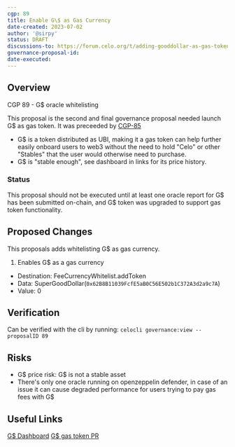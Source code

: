 ```yaml
---
cgp: 89
title: Enable G\$ as Gas Currency
date-created: 2023-07-02
author: '@sirpy'
status: DRAFT
discussions-to: https://forum.celo.org/t/adding-gooddollar-as-gas-token-on-celo/5383
governance-proposal-id:
date-executed:
---
```

## Overview

CGP 89 - G\$ oracle whitelisting

This proposal is the second and final governance proposal needed launch G\$ as gas token. It was preceeded by [CGP-85](https://github.com/celo-org/governance/blob/main/CGPs/cgp-0085.md)

* G\$ is a token distributed as UBI, making it a gas token can help further easily onboard users to web3 without the need to hold "Celo" or other "Stables" that the user would otherwise need to purchase.
* G\$ is "stable enough", see dashboard in links for its price history.

### Status

This proposal should not be executed until at least one oracle report for G\$ has been submitted on-chain, and G\$ token was upgraded to support gas token functionality.

## Proposed Changes

This proposals adds whitelisting G\$ as gas currency.

1. Enables G\$ as a gas currency
  - Destination: FeeCurrencyWhitelist.addToken
  - Data: SuperGoodDollar(`0x62B8B11039FcfE5aB0C56E502b1C372A3d2a9c7A`)
  - Value: 0

## Verification

Can be verified with the cli by running: `celocli governance:view --proposalID 89`

## Risks

* G\$ price risk: G\$ is not a stable asset
* There's only one oracle running on openzeppelin defender, in case of an issue it can cause degraded performance for users trying to pay gas fees with G\$

## Useful Links
[G\$ Dashboard](https://dashboard.gooddollar.org)
[G\$ gas token PR](https://github.com/GoodDollar/GoodProtocol/pull/269)
